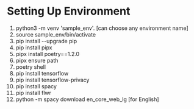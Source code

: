 # Setting Up Environment
1. python3 -m venv 'sample_env'. [can choose any environment name]
2. source sample_env/bin/activate
3. pip install --upgrade pip
4. pip install pipx
5. pipx install poetry==1.2.0
6. pipx ensure path
7. poetry shell
8. pip install tensorflow
9. pip install tensorflow-privacy
10. pip install spacy
11. pip install flwr
12. python -m spacy download en_core_web_lg [for English]


